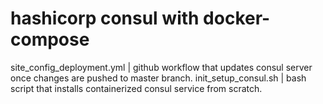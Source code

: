 # hashicorp consul with docker-compose

site_config_deployment.yml | github workflow that updates consul server once changes are pushed to master branch.
init_setup_consul.sh | bash script that installs containerized consul service from scratch.

